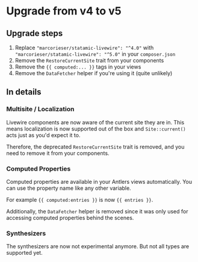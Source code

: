 # Upgrade from v4 to v5

## Upgrade steps
1. Replace `"marcorieser/statamic-livewire": "^4.0"` with `"marcorieser/statamic-livewire": "^5.0"` in your `composer.json`
2. Remove the `RestoreCurrentSite` trait from your components
3. Remove the `{{ computed:... }}` tags in your views 
4. Remove the `DataFetcher` helper if you're using it (quite unlikely)

## In details

### Multisite / Localization
Livewire components are now aware of the current site they are in. This means localization is now supported out of the box and `Site::current()` acts just as you'd expect it to.

Therefore, the deprecated `RestoreCurrentSite` trait is removed, and you need to remove it from your components.

### Computed Properties
Computed properties are available in your Antlers views automatically. You can use the property name like any other variable.

For example `{{ computed:entries }}` is now `{{ entries }}`.

Additionally, the `DataFetcher` helper is removed since it was only used for accessing computed properties behind the scenes. 

### Synthesizers
The synthesizers are now not experimental anymore. But not all types are supported yet.
